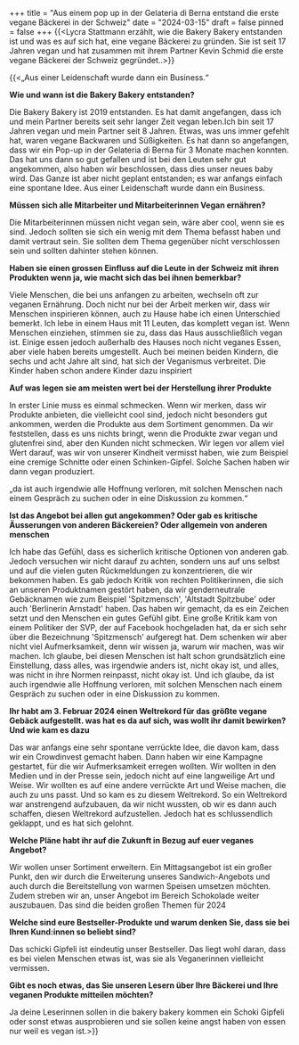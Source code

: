 +++
title = "Aus einem pop up in der Gelateria di Berna entstand die erste vegane Bäckerei in der Schweiz"
date = "2024-03-15"
draft = false
pinned = false
+++
{{<Lycra Stattmann erzählt, wie die Bakery Bakery entstanden ist und was es auf sich hat, eine vegane Bäckerei zu gründen. Sie ist seit 17 Jahren vegan und hat zusammen mit ihrem Partner Kevin Schmid die erste vegane Bäckerei der Schweiz gegründet..>}}

{{<„Aus einer Leidenschaft wurde dann ein Business.“

**Wie und wann ist die Bakery Bakery entstanden?** 

Die Bakery Bakery ist 2019 entstanden. Es hat damit angefangen, dass ich und mein Partner bereits seit sehr langer Zeit vegan leben.Ich bin seit 17 Jahren vegan und mein Partner seit 8 Jahren. Etwas, was uns immer gefehlt hat, waren vegane Backwaren und Süßigkeiten. Es hat dann so angefangen, dass wir ein Pop-up in der Gelateria di Berna für 3 Monate machen konnten. Das hat uns dann so gut gefallen und ist bei den Leuten sehr gut angekommen, also haben wir beschlossen, dass dies unser neues baby wird. Das Ganze ist aber nicht geplant entstanden; es war anfangs einfach eine spontane Idee. Aus einer Leidenschaft wurde dann ein Business. 

**Müssen sich alle Mitarbeiter und Mitarbeiterinnen Vegan ernähren?**

Die Mitarbeiterinnen müssen nicht vegan sein, wäre aber cool, wenn sie es sind. Jedoch sollten sie sich ein wenig mit dem Thema befasst haben und damit vertraut sein. Sie sollten dem Thema gegenüber nicht verschlossen sein und sollten dahinter stehen können.

**Haben sie einen grossen Einfluss auf die Leute in der Schweiz mit ihren Produkten wenn ja, wie macht sich das bei ihnen bemerkbar?**

Viele Menschen, die bei uns anfangen zu arbeiten, wechseln oft zur veganen Ernährung. Doch nicht nur bei der Arbeit merken wir, dass wir Menschen inspirieren können, auch zu Hause habe ich einen Unterschied bemerkt. Ich lebe in einem Haus mit 11 Leuten, das komplett vegan ist. Wenn Menschen einziehen, stimmen sie zu, dass das Haus ausschließlich vegan ist. Einige essen jedoch außerhalb des Hauses noch nicht veganes Essen, aber viele haben bereits umgestellt. Auch bei meinen beiden Kindern, die sechs und acht Jahre alt sind, hat sich der Veganismus verbreitet. Die Kinder haben schon andere Kinder dazu inspiriert

**Auf was legen sie am meisten wert bei der Herstellung ihrer Produkte** 

In erster Linie muss es einmal schmecken. Wenn wir merken, dass wir Produkte anbieten, die vielleicht cool sind, jedoch nicht besonders gut ankommen, werden die Produkte aus dem Sortiment genommen. Da wir feststellen, dass es uns nichts bringt, wenn die Produkte zwar vegan und glutenfrei sind, aber den Kunden nicht schmecken. Wir legen vor allem viel Wert darauf, was wir von unserer Kindheit vermisst haben, wie zum Beispiel eine cremige Schnitte oder einen Schinken-Gipfel. Solche Sachen haben wir dann vegan produziert.

„da ist auch irgendwie alle Hoffnung verloren, mit solchen Menschen nach einem Gespräch zu suchen oder in eine Diskussion zu kommen.“

**Ist das Angebot bei allen gut angekommen? Oder gab es kritische Äusserungen von anderen Bäckereien? Oder allgemein von anderen menschen** 

Ich habe das Gefühl, dass es sicherlich kritische Optionen von anderen gab. Jedoch versuchen wir nicht darauf zu achten, sondern uns auf uns selbst und auf die vielen guten Rückmeldungen zu konzentrieren, die wir bekommen haben. Es gab jedoch Kritik von rechten Politikerinnen, die sich an unseren Produktnamen gestört haben, da wir genderneutrale Gebäcknamen wie zum Beispiel 'Spitzmensch', 'Altstadt Spitzbube' oder auch 'Berlinerin Arnstadt' haben. Das haben wir gemacht, da es ein Zeichen setzt und den Menschen ein gutes Gefühl gibt. Eine große Kritik kam von einem Politiker der SVP, der auf Facebook hochgeladen hat, da er sich sehr über die Bezeichnung 'Spitzmensch' aufgeregt hat. Dem schenken wir aber nicht viel Aufmerksamkeit, denn wir wissen ja, warum wir machen, was wir machen. Ich glaube, bei diesen Menschen ist halt schon grundsätzlich eine Einstellung, dass alles, was irgendwie anders ist, nicht okay ist, und alles, was nicht in ihre Normen reinpasst, nicht okay ist. Und ich glaube, da ist auch irgendwie alle Hoffnung verloren, mit solchen Menschen nach einem Gespräch zu suchen oder in eine Diskussion zu kommen.

**Ihr habt am 3. Februar 2024 einen Weltrekord für das größte vegane Gebäck aufgestellt. was hat es da auf sich, was wollt ihr damit bewirken? Und wie kam es dazu**

Das war anfangs eine sehr spontane verrückte Idee, die davon kam, dass wir ein Crowdinvest gemacht haben. Dann haben wir eine Kampagne gestartet, für die wir Aufmerksamkeit erregen wollten. Wir wollten in den Medien und in der Presse sein, jedoch nicht auf eine langweilige Art und Weise. Wir wollten es auf eine andere verrückte Art und Weise machen, die auch zu uns passt. Und so kam es zu diesem Weltrekord. So ein Weltrekord war anstrengend aufzubauen, da wir nicht wussten, ob wir es dann auch schaffen, diesen Weltrekord aufzustellen. Jedoch hat es schlussendlich geklappt, und es hat sich gelohnt.

**Welche Pläne habt ihr auf die Zukunft in Bezug auf euer veganes Angebot?**

Wir wollen unser Sortiment erweitern. Ein Mittagsangebot ist ein großer Punkt, den wir durch die Erweiterung unseres Sandwich-Angebots und auch durch die Bereitstellung von warmen Speisen umsetzen möchten. Zudem streben wir an, unser Angebot im Bereich Schokolade weiter auszubauen. Das sind die beiden großen Themen für 2024

**Welche sind eure Bestseller-Produkte und warum denken Sie, dass sie bei Ihren Kund:innen so beliebt sind?**

Das schicki Gipfeli ist eindeutig unser Bestseller. Das liegt wohl daran, dass es bei vielen Menschen etwas ist, was sie als Veganerinnen vielleicht vermissen.

**Gibt es noch etwas, das Sie unseren Lesern über Ihre Bäckerei und Ihre veganen Produkte mitteilen möchten?**

Ja deine Leserinnen sollen in die bakery bakery kommen ein Schoki Gipfeli oder sonst etwas ausprobieren und sie sollen keine angst haben von essen nur weil es vegan ist.>}}